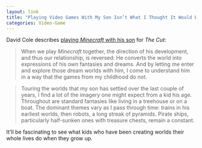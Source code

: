 ```yaml
---
layout: link
title: "Playing Video Games With My Son Isn’t What I Thought It Would Be"
categories: Video-Game
---
```


David Cole describes [playing *Minecraft* with his son](https://www.thecut.com/2018/03/playing-minecraft-with-my-son.html) for *The Cut*:

> When we play *Minecraft* together, the direction of his development, and thus our relationship, is reversed: He converts the world into expressions of his own fantasies and dreams. And by letting me enter and explore those dream worlds with him, I come to understand him in a way that the games from my childhood do not.

> Touring the worlds that my son has settled over the last couple of years, I find a lot of the imagery one might expect from a kid his age. Throughout are standard fantasies like living in a treehouse or on a boat. The dominant themes vary as I pass through time: trains in his earliest worlds, then robots, a long streak of pyramids. Pirate ships, particularly half-sunken ones with treasure chests, remain a constant.

It'll be fascinating to see what kids who have been creating worlds their whole lives do when they grow up.
